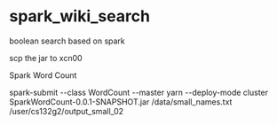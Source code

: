 # spark_wiki_search
boolean search based on spark

scp the jar to xcn00

Spark Word Count

spark-submit --class WordCount --master yarn --deploy-mode cluster SparkWordCount-0.0.1-SNAPSHOT.jar /data/small_names.txt /user/cs132g2/output_small_02

